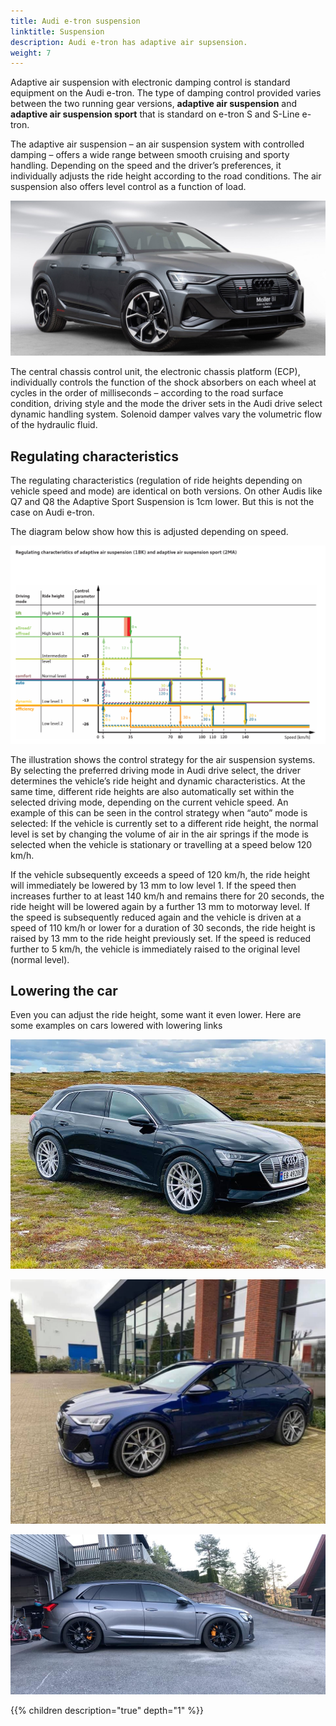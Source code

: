 ```yaml
---
title: Audi e-tron suspension
linktitle: Suspension 
description: Audi e-tron has adaptive air supsension.
weight: 7
---
```


Adaptive air suspension with electronic damping control is standard equipment on the Audi e-tron. The type of damping control provided varies between the two running gear versions,
**adaptive air suspension** and **adaptive air suspension sport** that is standard on e-tron S and S-Line e-tron.

The adaptive air suspension – an air suspension system with controlled damping – offers a wide range between smooth cruising and sporty handling.
Depending on the speed and the driver’s preferences, it individually adjusts the ride height according to the road conditions.
The air suspension also offers level control as a function of load.

![Adaptive air suspension sport](adaptaiveairsuspensionsport.jpg "Audi e-tron S with adaptive air suspension sport")

The central chassis control unit, the electronic chassis platform (ECP), individually controls the function of the shock absorbers on each wheel at
cycles in the order of milliseconds – according to the road surface condition, driving style and the mode the driver sets in the Audi drive select dynamic handling system.
Solenoid damper valves vary the volumetric flow of the hydraulic fluid.

## Regulating characteristics

The regulating characteristics (regulation of ride heights depending on vehicle speed and mode) are identical on both versions. 
On other Audis like Q7 and Q8 the Adaptive Sport Suspension is 1cm lower. But this is not the case on Audi e-tron.

The diagram below show how this is adjusted depending on speed.

![Suspension modes](suspensionmode.png "Adjustment of adaptive air suspension in different modes")

The illustration shows the control strategy for the air suspension systems. By selecting the preferred driving mode in Audi drive select, the driver determines the vehicle’s ride height and dynamic characteristics.
At the same time, different ride heights are also automatically set within the selected driving mode, depending on the current vehicle speed. An example of this can be seen in the control strategy when “auto” mode is selected:
If the vehicle is currently set to a different ride height, the normal level is set by changing the volume of air in the air springs if the mode is selected when the vehicle is stationary or travelling at a speed below 120 km/h.

If the vehicle subsequently exceeds a speed of 120 km/h, the ride height will immediately be lowered by 13 mm to low level 1. If the speed then increases further to at least 140 km/h and remains there for 20 seconds, the ride height will
be lowered again by a further 13 mm to motorway level. If the speed is subsequently reduced again and the vehicle is driven at a speed of 110 km/h or lower for a duration of 30 seconds,
the ride height is raised by 13 mm to the ride height previously set. If the speed is reduced further to 5 km/h, the vehicle is immediately raised to the original level (normal level).

## Lowering the car

Even you can adjust the ride height, some want it even lower. Here are some examples on cars lowered with lowering links

![Lowered car](lowering1.jpg "Lowered e-tron with 3 cm")

![Lowered car](lowering2.jpg "Lowered e-tron with 3 cm")

![Lowered car](lowering3.jpg "Lowered e-tron in Show mode")

{{% children description="true" depth="1" %}}